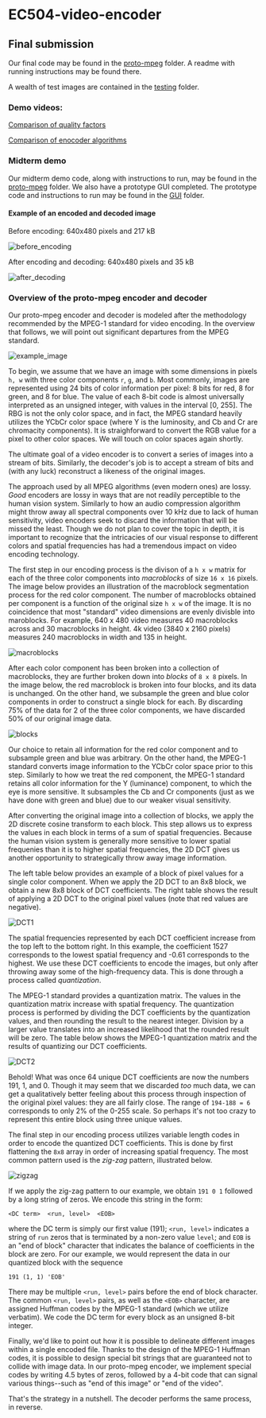 # EC504-video-encoder

## Final submission

Our final code may be found in the [proto-mpeg](proto-mpeg) folder. A readme with running instructions may be found there.

A wealth of test images are contained in the [testing](testing) folder.

### Demo videos:
[Comparison of quality factors](https://www.youtube.com/watch?v=vmmBtGhz26w)

[Comparison of enocoder algorithms](https://www.youtube.com/watch?v=F3goVtAsP08)

### Midterm demo
Our midterm demo code, along with instructions to run, may be found in the [proto-mpeg](proto-mpeg) folder.
We also have a prototype GUI completed. The prototype code and instructions to run may be found in the [GUI](GUI) folder.

#### Example of an encoded and decoded image

Before encoding: 640x480 pixels and 217 kB

![before_encoding](http://i.imgur.com/allxWlg.jpg)

After encoding and decoding: 640x480 pixels and 35 kB

![after_decoding](http://i.imgur.com/5cVy778.png)

### Overview of the proto-mpeg encoder and decoder
Our proto-mpeg encoder and decoder is modeled after the methodology recommended by the MPEG-1 standard for video encoding. In the overview that follows, we will point out significant departures from the MPEG standard.

![example_image](http://i.imgur.com/gUOViH1.png)

To begin, we assume that we have an image with some dimensions in pixels `h, w` with three color components `r`, `g`, and `b`. Most commonly, images are represented using 24 bits of color information per pixel: 8 bits for red, 8 for green, and 8 for blue. The value of each 8-bit code is almost universally interpreted as an unsigned integer, with values in the interval [0, 255]. The RBG is not the only color space, and in fact, the MPEG standard heavily utilizes the YCbCr color space (where Y is the luminosity, and Cb and Cr are chromacity components). It is straighforward to convert the RGB value for a pixel to other color spaces. We will touch on color spaces again shortly.

The ultimate goal of a video encoder is to convert a series of images into a stream of bits. Similarly, the decoder's job is to accept a stream of bits and (with any luck) reconstruct a likeness of the original images.

The approach used by all MPEG algorithms (even modern ones) are lossy. *Good* encoders are lossy in ways that are not readily perceptible to the human vision system. Similarly to how an audio compression algorithm might throw away all spectral components over 10 kHz due to lack of human sensitivity, video encoders seek to discard the information that will be missed the least. Though we do not plan to cover the topic in depth, it is important to recognize that the intricacies of our visual response to different colors and spatial frequencies has had a tremendous impact on video encoding technology.

The first step in our encoding process is the divison of a `h x w` matrix for each of the three color components into *macroblocks* of size `16 x 16` pixels. The image below provides an illustration of the macroblock segmentation process for the red color component. The number of macroblocks obtained per component is a function of the original size `h x w` of the image. It is no coincidence that most "standard" video dimensions are evenly divisble into maroblocks. For example, 640 x 480 video measures 40 macroblocks across and 30 macroblocks in height. 4k video (3840 x 2160 pixels) measures 240 macroblocks in width and 135 in height.

![macroblocks](http://i.imgur.com/usDrLqX.png)

After each color component has been broken into a collection of macroblocks, they are further broken down into *blocks* of `8 x 8` pixels. In the image below, the red macroblock is broken into four blocks, and its data is unchanged. On the other hand, we subsample the green and blue color components in order to construct a single block for each. By discarding 75% of the data for 2 of the three color components, we have discarded 50% of our original image data.


![blocks](http://i.imgur.com/IOO8dDS.png)

Our choice to retain all information for the red color component and to subsample green and blue was arbitrary. On the other hand, the MPEG-1 standard converts image information to the YCbCr color space prior to this step. Similarly to how we treat the red component, the MPEG-1 standard retains all color information for the Y (luminance) component, to which the eye is more sensitive. It subsamples the Cb and Cr components (just as we have done with green and blue) due to our weaker visual sensitivity.

After converting the original image into a collection of blocks, we apply the 2D discrete cosine transform to each block. This step allows us to express the values in each block in terms of a sum of spatial frequencies. Because the human vision system is generally more sensitive to lower spatial frequenies than it is to higher spatial frequencies, the 2D DCT gives us another opportunity to strategically throw away image information.

The left table below provides an example of a block of pixel values for a single color component. When we apply the 2D DCT to an 8x8 block, we obtain a new 8x8 block of DCT coefficients. The right table shows the result of applying a 2D DCT to the original pixel values (note that red values are negative).

![DCT1](http://i.imgur.com/dLHmvAs.png)

The spatial frequencies represented by each DCT coefficient increase from the top left to the bottom right. In this example, the coefficient 1527 corresponds to the lowest spatial frequency and -0.61 corresponds to the highest. We use these DCT coefficients to encode the images, but only after throwing away some of the high-frequency data. This is done through a process called *quantization*.

The MPEG-1 standard provides a quantization matrix. The values in the quantization matrix increase with spatial frequency. The quantization process is performed by dividing the DCT coefficients by the quantization values, and then rounding the result to the nearest integer. Division by a larger value translates into an increased likelihood that the rounded result will be zero. The table below shows the MPEG-1 quantization matrix and the results of quantizing our DCT coefficients.

![DCT2](http://i.imgur.com/cngmDId.png)

Behold! What was once 64 unique DCT coefficients are now the numbers 191, 1, and 0. Though it may seem that we discarded *too* much data, we can get a qualitatively better feeling about this process through inspection of the original pixel values: they are all fairly close. The range of `194-188 = 6` corresponds to only 2% of the 0-255 scale. So perhaps it's not too crazy to represent this entire block using three unique values.

The final step in our encoding process utilizes variable length codes in order to encode the quantized DCT coefficients. This is done by first flattening the `8x8` array in order of increasing spatial frequency. The most common pattern used is the *zig-zag* pattern, illustrated below.

![zigzag](http://i.imgur.com/CWhbc2H.png)

If we apply the zig-zag pattern to our example, we obtain `191 0 1` followed by a long string of zeros. We encode this string in the form:

`<DC term>  <run, level>  <EOB>`

where the DC term is simply our first value (191); ` <run, level> ` indicates a string of `run` zeros that is terminated by a non-zero value `level`; and `EOB` is an "end of block" character that indicates the balance of coefficients in the block are zero. For our example, we would represent the data in our quantized block with the sequence

`191 (1, 1) 'EOB'`

There may be multiple `<run, level>` pairs before the end of block character. The common `<run, level>` pairs, as well as the `<EOB>` character, are assigned Huffman codes by the MPEG-1 standard (which we utilize verbatim). We code the DC term for every block as an unsigned 8-bit integer.

Finally, we'd like to point out how it is possible to delineate different images within a single encoded file. Thanks to the design of the MPEG-1 Huffman codes, it is possible to design special bit strings that are guaranteed not to collide with image data. In our proto-mpeg encoder, we implement special codes by writing 4.5 bytes of zeros, followed by a 4-bit code that can signal various things--such as "end of this image" or "end of the video".

That's the strategy in a nutshell. The decoder performs the same process, in reverse.
